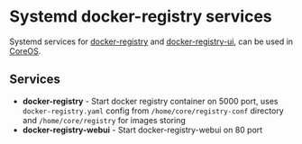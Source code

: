 Systemd docker-registry services
================================

Systemd services for [docker-registry](https://registry.hub.docker.com/_/registry) and [docker-registry-ui](https://registry.hub.docker.com/u/atcol/docker-registry-ui), can be used in [CoreOS](https://coreos.com).

Services
--------

- **docker-registry** - Start docker registry container on 5000 port, uses `docker-registry.yaml` config from `/home/core/registry-conf` directory and `/home/core/registry` for images storing
- **docker-registry-webui** - Start docker-registry-webui on 80 port
